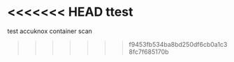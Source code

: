 
<<<<<<< HEAD
ttest
=======
test
accuknox container scan 
>>>>>>> f9453fb534ba8bd250df6cb0a1c38fc7f685170b
